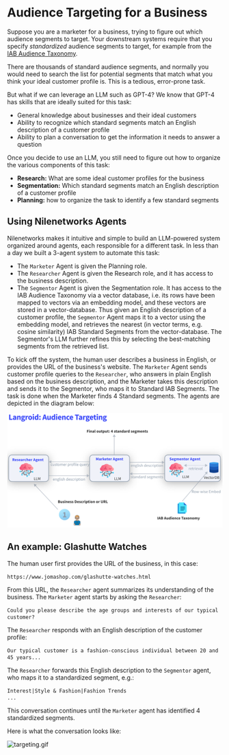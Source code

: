 # Audience Targeting for a Business

Suppose you are a marketer for a business, trying to figure out which 
audience segments to target.
Your downstream systems require that you specify _standardized_ audience segments
to target, for example from the [IAB Audience Taxonomy](https://iabtechlab.com/standards/audience-taxonomy/).

There are thousands of standard audience segments, and normally you would need 
to search the list for potential segments that match what you think your ideal
customer profile is. This is a tedious, error-prone task.

But what if we can leverage an LLM such as GPT-4?
We know that GPT-4 has  skills that are ideally suited for this task:

- General knowledge about businesses and their ideal customers
- Ability to recognize which standard segments match an English description of a customer profile
- Ability to plan a conversation to get the information it needs to answer a question


Once you decide to use an LLM, you still need to figure out how to organize the 
various components of this task:

- **Research:** What are some ideal customer profiles for the business
- **Segmentation:** Which standard segments match an English description of a customer profile
- **Planning:** how to organize the task to identify a few standard segments

## Using Nilenetworks Agents 

Nilenetworks makes it intuitive and simple to build an LLM-powered system organized
around agents, each responsible for a different task.
In less than a day we built a 3-agent system to automate this task:

- The `Marketer` Agent is given the Planning role.
- The `Researcher` Agent is given the Research role, 
  and it has access to the business description. 
- The `Segmentor` Agent is given the Segmentation role. It has access to the 
  IAB Audience Taxonomy via a vector database, i.e. its rows have been mapped to
  vectors via an embedding model, and these vectors are stored in a vector-database. 
  Thus given an English description of a customer profile,
  the `Segmentor` Agent maps it to a vector using the embedding model,
  and retrieves the nearest (in vector terms, e.g. cosine similarity) 
  IAB Standard Segments from the vector-database. The Segmentor's LLM 
  further refines this by selecting the best-matching segments from the retrieved list.

To kick off the system, the human user describes a business in English,
or provides the URL of the business's website. 
The `Marketer` Agent sends
customer profile queries to the `Researcher`, who answers in plain English based on 
the business description, and the Marketer takes this description and sends it to the Segmentor,
who maps it to Standard IAB Segments. The task is done when the Marketer finds 4 Standard segments. 
The agents are depicted in the diagram below:

![targeting.png](targeting.png)

## An example: Glashutte Watches

The human user first provides the URL of the business, in this case:
```text
https://www.jomashop.com/glashutte-watches.html
```
From this URL, the `Researcher` agent summarizes its understanding of the business.
The `Marketer` agent starts by asking the `Researcher`:
``` 
Could you please describe the age groups and interests of our typical customer?
```
The `Researcher` responds with an English description of the customer profile:
```text
Our typical customer is a fashion-conscious individual between 20 and 45 years...
```
The `Researcher` forwards this English description to the `Segmentor` agent, who
maps it to a standardized segment, e.g.:
```text
Interest|Style & Fashion|Fashion Trends
...
```
This conversation continues until the `Marketer` agent has identified 4 standardized segments.

Here is what the conversation looks like:

![targeting.gif](targeting.gif)

